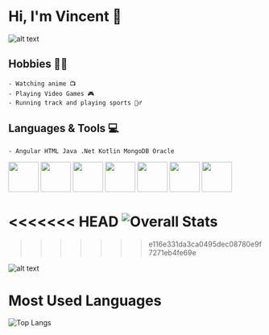 # Hi, I'm Vincent 👋

![alt text](https://i.gifer.com/origin/da/dae1034cb948457274a7aed2a2f65f59_w200.gif "Naruto")

## Hobbies 🐱‍🏍
    - Watching anime 📺
    - Playing Video Games 🎮
    - Running track and playing sports 🏃‍♂️
## Languages & Tools 💻
    - Angular HTML Java .Net Kotlin MongoDB Oracle 
<img src="https://angular.io/assets/images/logos/angularjs/AngularJS-Shield.svg" style=" width:60px ; height:60px "  >
<img src="https://github.com/MarikIshtar007/MarikIshtar007/raw/master/images/html.svg" style=" width:60px ; height:60px "  >
<img src="https://github.com/MarikIshtar007/MarikIshtar007/raw/master/images/java.svg" style=" width:60px ; height:60px "  >
<img src="https://upload.wikimedia.org/wikipedia/commons/thumb/e/ee/.NET_Core_Logo.svg/2048px-.NET_Core_Logo.svg.png" style=" width:60px ; height:60px "  >
<img src="https://g.foolcdn.com/art/companylogos/square/mdb.png" style=" width:60px ; height:60px "  >
<img src="https://github.com/MarikIshtar007/MarikIshtar007/raw/master/images/kotlin.svg" style=" width:60px ; height:60px "  >
<img src="https://www.vectorlogo.zone/logos/nodejs/nodejs-ar21.png" style=" width:60px ; height:60px "  >

<<<<<<< HEAD
![Overall Stats](https://github-readme-stats.vercel.app/api?username=VIrobun&count_private=true&show_icons=true&hide=contribs)
=======

>>>>>>> e116e331da3ca0495dec08780e9f7271eb4fe69e

![alt text](https://i.pinimg.com/originals/bc/91/d4/bc91d497bcc95f36e62dd9156aee0d9b.gif "Dance")
# Most Used Languages
![Top Langs](https://github-readme-stats.vercel.app/api/top-langs/?username=VIrobun&layout=compact)
<!--
**VIrobun/VIrobun** is a ✨ _special_ ✨ repository because its `README.md` (this file) appears on your GitHub profile.

Here are some ideas to get you started:

- 🔭 I’m currently working on ...
- 🌱 I’m currently learning ...
- 👯 I’m looking to collaborate on ...
- 🤔 I’m looking for help with ...
- 💬 Ask me about ...
- 📫 How to reach me: ...
- 😄 Pronouns: ...
- ⚡ Fun fact: ...
-->

